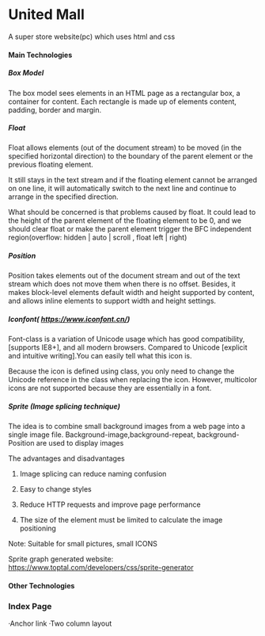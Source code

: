 # United Mall
A super store website(pc) which uses html and css

#### Main Technologies

#####  Box Model

The box model sees elements in an HTML page as a rectangular box, a container for content. Each rectangle is made up of elements content, padding, border and margin.

##### Float

Float allows elements (out of the document stream) to be moved (in the specified horizontal direction) to the boundary of the parent element or the previous floating element.

It still stays in the text stream and if the floating element cannot be arranged on one line, it will automatically switch to the next line and continue to arrange in the specified direction.

What should be concerned is that problems caused by float. It could lead to  the height of the parent element of the floating element to be 0, and we should clear float or make the parent element trigger the BFC independent region(overflow: hidden | auto | scroll , float left | right)

##### Position

Position takes elements out of the document stream and out of the text stream which does not move them when there is no offset. Besides, it makes block-level elements default width and height supported by content, and allows inline elements to support width and height settings.

#####   Iconfont( https://www.iconfont.cn/)

Font-class is a variation of Unicode usage which has good     compatibility, [supports IE8+], and all modern browsers. Compared to Unicode [explicit and intuitive writing].You can easily tell what this icon is.

Because the icon is defined using class, you only need to change the Unicode reference in the class when replacing the icon. However, multicolor icons are not supported because they are essentially in a font.

#####  Sprite (Image splicing technique)

The idea is to combine small background images from a web page into a single image file. Background-image,background-repeat, background-Position are used to display images

The advantages and disadvantages

1. Image splicing can reduce naming confusion

2. Easy to change styles

3. Reduce HTTP requests and improve page performance

4. The size of the element must be limited to calculate the image positioning

Note: Suitable for small pictures, small ICONS

Sprite graph generated website: https://www.toptal.com/developers/css/sprite-generator

#### Other Technologies


### Index Page
·Anchor link
·Two column layout
![]()

![]()

![]()

>
